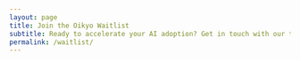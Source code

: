 ```yaml
---
layout: page
title: Join the Oikyo Waitlist
subtitle: Ready to accelerate your AI adoption? Get in touch with our team of experts
permalink: /waitlist/
---
```



